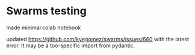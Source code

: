 # Swarms testing
made minimal colab notebook

updated https://github.com/kyegomez/swarms/issues/660 with the latest error. It may be a too-specific import from pydantic.